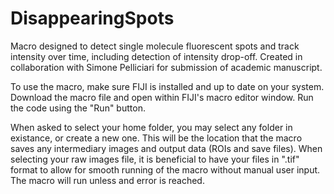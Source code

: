 # DisappearingSpots
Macro designed to detect single molecule fluorescent spots and track intensity over time, including detection of intensity drop-off. Created in collaboration with Simone Pelliciari for submission of academic manuscript.

To use the macro, make sure FIJI is installed and up to date on your system. Download the macro file and open within FIJI's macro editor window. Run the code using the "Run" button.

When asked to select your home folder, you may select any folder in existance, or create a new one. This will be the location that the macro saves any intermediary images and output data (ROIs and save files). When selecting your raw images file, it is beneficial to have your files in ".tif" format to allow for smooth running of the macro without manual user input. The macro will run unless and error is reached. 
